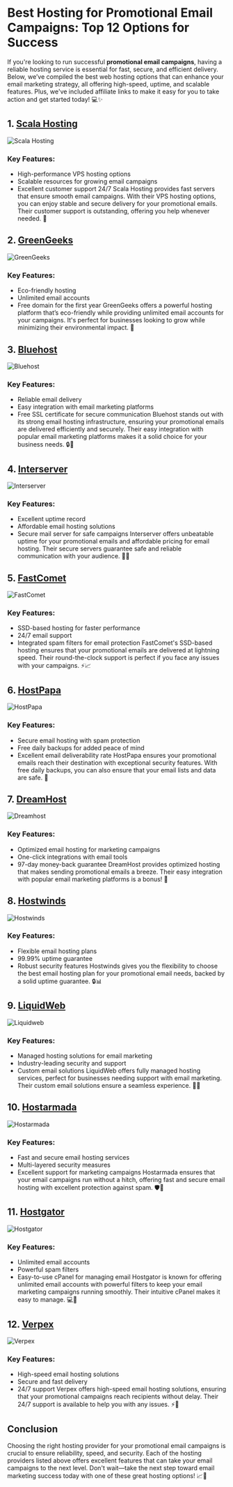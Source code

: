 # Best Hosting for Promotional Email Campaigns: Top 12 Options for Success

If you're looking to run successful **promotional email campaigns**, having a reliable hosting service is essential for fast, secure, and efficient delivery. Below, we’ve compiled the best web hosting options that can enhance your email marketing strategy, all offering high-speed, uptime, and scalable features. Plus, we've included affiliate links to make it easy for you to take action and get started today! 💻✨

## 1. [Scala Hosting](https://snipitx.com/scala-jy)
![Scala Hosting](https://i.imgur.com/uJ5JIK3.png "Scala Web Hosting")
### Key Features:
- High-performance VPS hosting options
- Scalable resources for growing email campaigns
- Excellent customer support 24/7
Scala Hosting provides fast servers that ensure smooth email campaigns. With their VPS hosting options, you can enjoy stable and secure delivery for your promotional emails. Their customer support is outstanding, offering you help whenever needed. 🌟

## 2. [GreenGeeks](https://snipitx.com/greengeeks-jy)
![GreenGeeks](https://i.imgur.com/eEwuntu.jpg "GreenGeeks Hosting")
### Key Features:
- Eco-friendly hosting
- Unlimited email accounts
- Free domain for the first year
GreenGeeks offers a powerful hosting platform that’s eco-friendly while providing unlimited email accounts for your campaigns. It's perfect for businesses looking to grow while minimizing their environmental impact. 🌱

## 3. [Bluehost](https://snipitx.com/bluehost-jy)
![Bluehost](https://i.imgur.com/PasFF9E.jpeg "Bluehost Hosting")
### Key Features:
- Reliable email delivery
- Easy integration with email marketing platforms
- Free SSL certificate for secure communication
Bluehost stands out with its strong email hosting infrastructure, ensuring your promotional emails are delivered efficiently and securely. Their easy integration with popular email marketing platforms makes it a solid choice for your business needs. 🔒📧

## 4. [Interserver](https://snipitx.com/interserver-jy)
![Interserver](https://i.imgur.com/OM5dOEW.jpeg "Interserver Hosting")
### Key Features:
- Excellent uptime record
- Affordable email hosting solutions
- Secure mail server for safe campaigns
Interserver offers unbeatable uptime for your promotional emails and affordable pricing for email hosting. Their secure servers guarantee safe and reliable communication with your audience. 💬✅

## 5. [FastComet](https://snipitx.com/fastcomet-jy)
![FastComet](https://i.imgur.com/7qgXuWp.png "FastComet Hosting")
### Key Features:
- SSD-based hosting for faster performance
- 24/7 email support
- Integrated spam filters for email protection
FastComet's SSD-based hosting ensures that your promotional emails are delivered at lightning speed. Their round-the-clock support is perfect if you face any issues with your campaigns. ⚡📈

## 6. [HostPapa](https://snipitx.com/hostpapa-jy)
![HostPapa](https://i.imgur.com/ouDTkvl.jpeg "HostPapa Hosting")
### Key Features:
- Secure email hosting with spam protection
- Free daily backups for added peace of mind
- Excellent email deliverability rate
HostPapa ensures your promotional emails reach their destination with exceptional security features. With free daily backups, you can also ensure that your email lists and data are safe. 🔐

## 7. [DreamHost](https://snipitx.com/dreamhost-jy)
![Dreamhost](https://i.imgur.com/rXIg8ip.jpeg "Dreamhost Hosting")
### Key Features:
- Optimized email hosting for marketing campaigns
- One-click integrations with email tools
- 97-day money-back guarantee
DreamHost provides optimized hosting that makes sending promotional emails a breeze. Their easy integration with popular email marketing platforms is a bonus! 💌

## 8. [Hostwinds](https://snipitx.com/hostwinds-jy)
![Hostwinds](https://i.imgur.com/53aSNXx.jpeg "Hostwinds Hosting")
### Key Features:
- Flexible email hosting plans
- 99.99% uptime guarantee
- Robust security features
Hostwinds gives you the flexibility to choose the best email hosting plan for your promotional email needs, backed by a solid uptime guarantee. 🔒📊

## 9. [LiquidWeb](https://snipitx.com/liquidweb-jy)
![Liquidweb](https://i.imgur.com/4IvT9SC.jpeg "Liquidweb Hosting")
### Key Features:
- Managed hosting solutions for email marketing
- Industry-leading security and support
- Custom email solutions
LiquidWeb offers fully managed hosting services, perfect for businesses needing support with email marketing. Their custom email solutions ensure a seamless experience. 💼✨

## 10. [Hostarmada](https://snipitx.com/hostarmada-jy)
![Hostarmada](https://i.imgur.com/KFbdf3o.jpeg "Hostarmada Hosting")
### Key Features:
- Fast and secure email hosting services
- Multi-layered security measures
- Excellent support for marketing campaigns
Hostarmada ensures that your email campaigns run without a hitch, offering fast and secure email hosting with excellent protection against spam. 🛡️📧

## 11. [Hostgator](https://snipitx.com/hostgator-jy)
![Hostgator](https://i.imgur.com/BcVkH57.jpeg "Hostgator Hosting")
### Key Features:
- Unlimited email accounts
- Powerful spam filters
- Easy-to-use cPanel for managing email
Hostgator is known for offering unlimited email accounts with powerful filters to keep your email marketing campaigns running smoothly. Their intuitive cPanel makes it easy to manage. 💻🚀

## 12. [Verpex](https://snipitx.com/verpex-jy)
![Verpex](https://i.imgur.com/6x5LhiS.jpeg "Verpex Hosting")
### Key Features:
- High-speed email hosting solutions
- Secure and fast delivery
- 24/7 support
Verpex offers high-speed email hosting solutions, ensuring that your promotional campaigns reach recipients without delay. Their 24/7 support is available to help you with any issues. ⚡📧

## Conclusion
Choosing the right hosting provider for your promotional email campaigns is crucial to ensure reliability, speed, and security. Each of the hosting providers listed above offers excellent features that can take your email campaigns to the next level. Don't wait—take the next step toward email marketing success today with one of these great hosting options! 📈🚀

